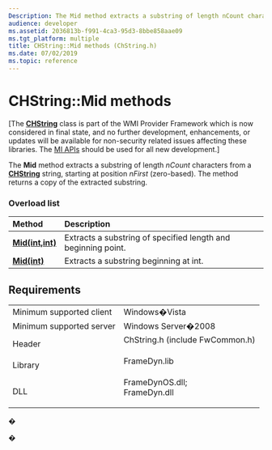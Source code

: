 ```yaml
---
Description: The Mid method extracts a substring of length nCount characters from a CHString string, starting at position nFirst (zero-based). The method returns a copy of the extracted substring.
audience: developer
ms.assetid: 2036813b-f991-4ca3-95d3-8bbe858aae09
ms.tgt_platform: multiple
title: CHString::Mid methods (ChString.h)
ms.date: 07/02/2019
ms.topic: reference
---
```


# CHString::Mid methods

\[The [**CHString**](chstring.md) class is part of the WMI Provider Framework which is now considered in final state, and no further development, enhancements, or updates will be available for non-security related issues affecting these libraries. The [MI APIs](/previous-versions/windows/desktop/wmi_v2/windows-management-infrastructure) should be used for all new development.\]

The **Mid** method extracts a substring of length *nCount* characters from a [**CHString**](chstring.md) string, starting at position *nFirst* (zero-based). The method returns a copy of the extracted substring.

### Overload list



| Method                                        | Description                                                              |
|:----------------------------------------------|:-------------------------------------------------------------------------|
| [**Mid(int,int)**](/windows/win32/api/chstring/nf-chstring-chstring-mid(int_int)) | Extracts a substring of specified length and beginning point.<br/> |
| [**Mid(int)**](/windows/win32/api/chstring/nf-chstring-chstring-mid(int))         | Extracts a substring beginning at int.<br/>                        |



## Requirements



|                                     |                                                                                                                                                               |
|-------------------------------------|---------------------------------------------------------------------------------------------------------------------------------------------------------------|
| Minimum supported client<br/> | Windows�Vista<br/>                                                                                                                                      |
| Minimum supported server<br/> | Windows Server�2008<br/>                                                                                                                                |
| Header<br/>                   | <dl> <dt>ChString.h (include FwCommon.h)</dt> </dl>                                                    |
| Library<br/>                  | <dl> <dt>FrameDyn.lib</dt> </dl>                                                                       |
| DLL<br/>                      | <dl> <dt>FrameDynOS.dll; </dt> <dt>FrameDyn.dll</dt> </dl> |



�

�